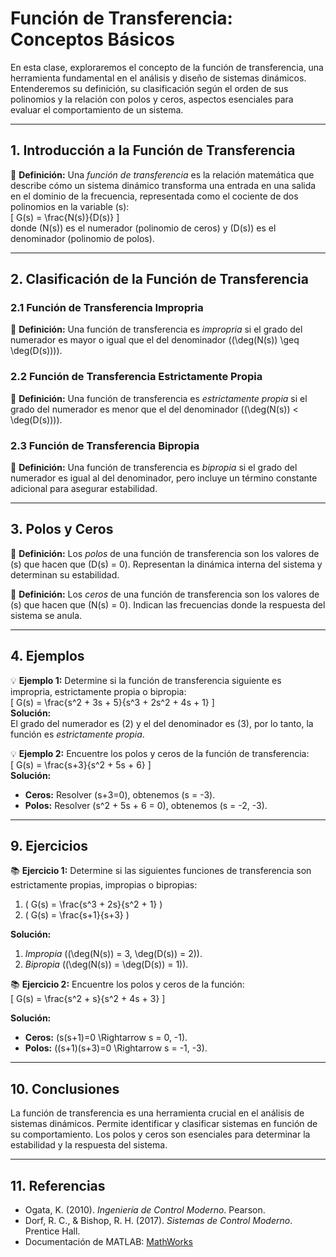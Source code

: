 # Función de Transferencia: Conceptos Básicos

En esta clase, exploraremos el concepto de la función de transferencia, una herramienta fundamental en el análisis y diseño de sistemas dinámicos. Entenderemos su definición, su clasificación según el orden de sus polinomios y la relación con polos y ceros, aspectos esenciales para evaluar el comportamiento de un sistema.

---

## 1. Introducción a la Función de Transferencia

🔑 **Definición:** Una *función de transferencia* es la relación matemática que describe cómo un sistema dinámico transforma una entrada en una salida en el dominio de la frecuencia, representada como el cociente de dos polinomios en la variable \(s\):  
\[
G(s) = \frac{N(s)}{D(s)}
\]  
donde \(N(s)\) es el numerador (polinomio de ceros) y \(D(s)\) es el denominador (polinomio de polos).

---

## 2. Clasificación de la Función de Transferencia

### 2.1 Función de Transferencia Impropria

🔑 **Definición:** Una función de transferencia es *impropria* si el grado del numerador es mayor o igual que el del denominador \((\deg(N(s)) \geq \deg(D(s)))\).

### 2.2 Función de Transferencia Estrictamente Propia

🔑 **Definición:** Una función de transferencia es *estrictamente propia* si el grado del numerador es menor que el del denominador \((\deg(N(s)) < \deg(D(s)))\).

### 2.3 Función de Transferencia Bipropia

🔑 **Definición:** Una función de transferencia es *bipropia* si el grado del numerador es igual al del denominador, pero incluye un término constante adicional para asegurar estabilidad.

---

## 3. Polos y Ceros

🔑 **Definición:** Los *polos* de una función de transferencia son los valores de \(s\) que hacen que \(D(s) = 0\). Representan la dinámica interna del sistema y determinan su estabilidad.

🔑 **Definición:** Los *ceros* de una función de transferencia son los valores de \(s\) que hacen que \(N(s) = 0\). Indican las frecuencias donde la respuesta del sistema se anula.

---

## 4. Ejemplos

💡 **Ejemplo 1:** Determine si la función de transferencia siguiente es impropria, estrictamente propia o bipropia:  
\[
G(s) = \frac{s^2 + 3s + 5}{s^3 + 2s^2 + 4s + 1}
\]  
**Solución:**  
El grado del numerador es \(2\) y el del denominador es \(3\), por lo tanto, la función es *estrictamente propia*.

💡 **Ejemplo 2:** Encuentre los polos y ceros de la función de transferencia:  
\[
G(s) = \frac{s+3}{s^2 + 5s + 6}
\]  
**Solución:**  
- **Ceros:** Resolver \(s+3=0\), obtenemos \(s = -3\).  
- **Polos:** Resolver \(s^2 + 5s + 6 = 0\), obtenemos \(s = -2, -3\).

---

## 9. Ejercicios

📚 **Ejercicio 1:** Determine si las siguientes funciones de transferencia son estrictamente propias, impropias o bipropias:  
1. \( G(s) = \frac{s^3 + 2s}{s^2 + 1} \)  
2. \( G(s) = \frac{s+1}{s+3} \)  

**Solución:**  
1. *Impropia* (\(\deg(N(s)) = 3, \deg(D(s)) = 2\)).  
2. *Bipropia* (\(\deg(N(s)) = \deg(D(s)) = 1\)).

📚 **Ejercicio 2:** Encuentre los polos y ceros de la función:  
\[
G(s) = \frac{s^2 + s}{s^2 + 4s + 3}
\]  

**Solución:**  
- **Ceros:** \(s(s+1)=0 \Rightarrow s = 0, -1\).  
- **Polos:** \((s+1)(s+3)=0 \Rightarrow s = -1, -3\).

---

## 10. Conclusiones

La función de transferencia es una herramienta crucial en el análisis de sistemas dinámicos. Permite identificar y clasificar sistemas en función de su comportamiento. Los polos y ceros son esenciales para determinar la estabilidad y la respuesta del sistema.

---

## 11. Referencias

- Ogata, K. (2010). *Ingeniería de Control Moderno*. Pearson.  
- Dorf, R. C., & Bishop, R. H. (2017). *Sistemas de Control Moderno*. Prentice Hall.  
- Documentación de MATLAB: [MathWorks](https://www.mathworks.com/help/control/)
